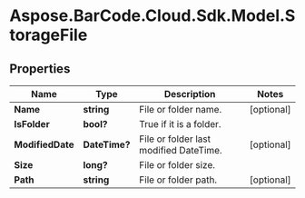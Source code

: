 # Aspose.BarCode.Cloud.Sdk.Model.StorageFile

## Properties

Name | Type | Description | Notes
---- | ---- | ----------- | -----
**Name** | **string** | File or folder name. | [optional]
**IsFolder** | **bool?** | True if it is a folder. |
**ModifiedDate** | **DateTime?** | File or folder last modified DateTime. | [optional]
**Size** | **long?** | File or folder size. |
**Path** | **string** | File or folder path. | [optional]

